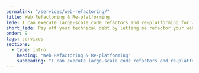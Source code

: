 ```yaml
---
permalink: "/services/web-refactoring/"
title: Web Refactoring & Re-platforming
lede: I can execute large-scale code refactors and re-platforming for websites and web applications to streamline workflows, improve performance, and support long-term scalability.
short_lede: Pay off your technical debt by letting me refactor your website or web application.
order: 9
tags: services
sections:
  - type: intro
    heading: "Web Refactoring & Re-platforming"
    subheading: "I can execute large-scale code refactors and re-platforming for websites and web applications to streamline workflows, improve performance, and support long-term scalability."
---
```

